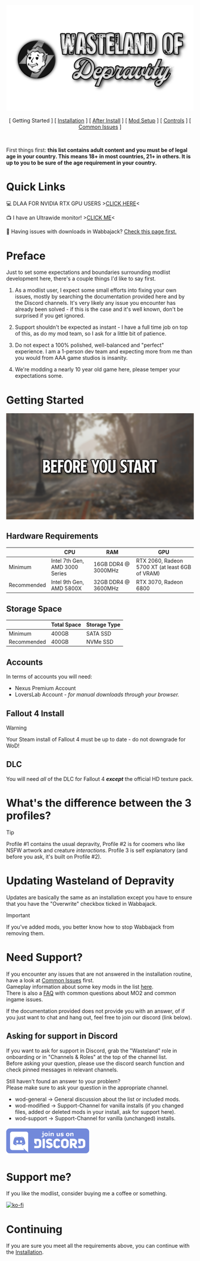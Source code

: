 ![WoD Banner](img/WoDBanner.png)

<p align="center">
[ Getting Started ]
[ <a href="https://github.com/iAmMe27/WoD/blob/main/Installation.md">Installation</a> ]
[ <a href="https://github.com/iAmMe27/WoD/blob/main/PostInstall.md">After Install</a> ]
[ <a href="https://github.com/iAmMe27/WoD/blob/main/ModSetup.md">Mod Setup</a> ]
[ <a href="https://github.com/iAmMe27/WoD/blob/main/Controls.md">Controls</a> ]
[ <a href="https://github.com/iAmMe27/WoD/blob/main/CommonIssues.md">Common Issues</a> ] 
</p>

&nbsp;

First things first: **this list contains adult content and you must be of legal age in your country. This means 18+ in most countries, 21+ in others. It is up to you to be sure of the age requirement in your country.**

# Quick Links
:computer:  DLAA FOR NVIDIA RTX GPU USERS >[CLICK HERE](DLAA.md)<

:tv:  I have an Ultrawide monitor! >[CLICK ME](Ultrawide.md)<
  
:file_folder: Having issues with downloads in Wabbajack? [Check this page first.](https://github.com/iAmMe27/WoD/wiki)

# Preface
Just to set some expectations and boundaries surrounding modlist development here, there's a couple things I'd like to say first.

1. As a modlist user, I expect some small efforts into fixing your own issues, mostly by searching the documentation provided here and by the Discord channels. It's very likely any issue you encounter has already been solved - if this is the case and it's well known, don't be surprised if you get ignored.
   
2. Support shouldn't be expected as instant - I have a full time job on top of this, as do my mod team, so I ask for a little bit of patience.
   
3. Do not expect a 100% polished, well-balanced and "perfect" experience. I am a 1-person dev team and expecting more from me than you would from AAA game studios is insanity.
   
4. We're modding a nearly 10 year old game here, please temper your expectations some.

# Getting Started

![Getting Started](img/headers/BeforeYouStart.png)


## Hardware Requirements

|             | CPU                             | RAM                 | GPU                                             |
|-------------|---------------------------------|---------------------|-------------------------------------------------|
| Minimum     | Intel 7th Gen,  AMD 3000 Series | 16GB DDR4 @ 3000MHz | RTX 2060, Radeon 5700 XT (at least 6GB of VRAM) |
| Recommended | Intel 9th Gen, AMD 5800X        | 32GB DDR4 @ 3600MHz | RTX 3070, Radeon 6800                           |

## Storage Space

|             | Total Space   | Storage Type        |
|-------------|---------------|---------------------|
| Minimum     | 400GB         | SATA SSD            |
| Recommended | 400GB         | NVMe SSD            |

## Accounts
In terms of accounts you will need:
  * Nexus Premium Account
  * LoversLab Account - *for manual downloads through your browser.*

## Fallout 4 Install
> [!WARNING]
> Your Steam install of Fallout 4 must be up to date - do not downgrade for WoD!

## DLC
You will need *all* of the DLC for Fallout 4 ***except*** the official HD texture pack.

# What's the difference between the 3 profiles?
> [!TIP]
> Profile #1 contains the usual depravity, Profile #2 is for coomers who like NSFW artwork and creature *interactions*. Profile 3 is self explanatory (and before you ask, it's built on Profile #2).

# Updating Wasteland of Depravity
Updates are basically the same as an installation except you have to ensure that you have the "Overwrite" checkbox ticked in Wabbajack.

> [!IMPORTANT]
> If you've added mods, you better know how to stop Wabbajack from removing them.

# Need Support?

If you encounter any issues that are not answered in the installation routine, have a look at [Common Issues](CommonIssues.md) first.  
Gameplay information about some key mods in the list [here](Gameplay.md).  
There is also a [FAQ](FAQ.md) with common questions about MO2 and common ingame issues. 

If the documentation provided does not provide you with an answer, of if you just want to chat and hang out, feel free to join our discord (link below).

## Asking for support in Discord
If you want to ask for support in Discord, grab the "Wasteland" role in onboarding or in "Channels & Roles" at the top of the channel list.  
Before asking your question, please use the discord search function and check pinned messages in relevant channels.

Still haven't found an answer to your problem?  
Please make sure to ask your question in the appropriate channel.

- wod-general -> General discussion about the list or included mods.
- wod-modified -> Support-Channel for vanilla installs (if you changed files, added or deleted mods in your install, ask for support here).
- wod-support -> Support-Channel for vanilla (unchanged) installs.

[![DiscordButton](img/DiscordButton.png)](https://discord.gg/iAmModlist)

# Support me?

If you like the modlist, consider buying me a coffee or something.  

[![ko-fi](https://ko-fi.com/img/githubbutton_sm.svg)](https://ko-fi.com/Z8Z7CKSPJ)

# Continuing
If you are sure you meet all the requirements above, you can continue with the [Installation](Installation.md).